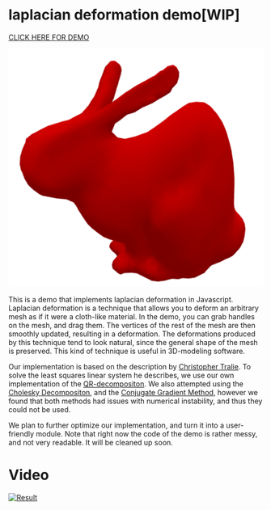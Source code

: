 laplacian deformation demo[WIP]
=====================

[CLICK HERE FOR DEMO](https://mikolalysenko.github.io/laplacian-deformation/demo.html)

![](img/bunny.png)

This is a demo that implements laplacian deformation in
Javascript. Laplacian deformation is a technique that allows you to
deform an arbitrary mesh as if it were a cloth-like material. In the
demo, you can grab handles on the mesh, and drag them. The vertices of
the rest of the mesh are then smoothly updated, resulting in a
deformation. The deformations produced by this technique tend to look
natural, since the general shape of the mesh is preserved. This kind
of technique is useful in 3D-modeling software.

Our implementation is based on the description by [Christopher
Tralie](http://www.ctralie.com/Teaching/LapMesh/). To solve the least
squares linear system he describes, we use our own implementation of
the [QR-decompositon](https://github.com/Erkaman/qr-solve). We also
attempted using the [Cholesky
Decompositon](https://github.com/Erkaman/cholesky-solve), and the
[Conjugate Gradient
Method](https://github.com/mikolalysenko/conjugate-gradient), however
we found that both methods had issues with numerical instability, and
thus they could not be used.

We plan to further optimize our implementation, and turn it into a
user-friendly module. Note that right now the code of the demo is
rather messy, and not very readable. It will be cleaned up soon.

# Video

[![Result](http://img.youtube.com/vi/1bykYClXkRg/0.jpg)](https://www.youtube.com/watch?v=1bykYClXkRg)
